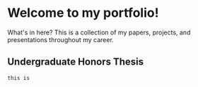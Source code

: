 # Welcome to my portfolio!
What's in here?
  This is a collection of my papers, projects, and presentations throughout my career.
  
  ## Undergraduate Honors Thesis
    this is
